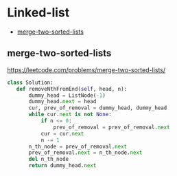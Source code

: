  # Linked-list

+ [merge-two-sorted-lists](#merge-two-sorted-lists)

## merge-two-sorted-lists

  https://leetcode.com/problems/merge-two-sorted-lists/ 
 
 ```python
class Solution:
    def removeNthFromEnd(self, head, n):
        dummy_head = ListNode(-1)
        dummy_head.next = head
        cur, prev_of_removal = dummy_head, dummy_head
        while cur.next is not None:
            if n <= 0:
                prev_of_removal = prev_of_removal.next
            cur = cur.next
            n -= 1
        n_th_node = prev_of_removal.next
        prev_of_removal.next = n_th_node.next
        del n_th_node
        return dummy_head.next

 ```
